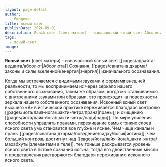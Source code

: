 ```yaml
---
layout: page-detail
author:
  - Яшодеви
title: ясный свет
publishDate: 2024-09-01
description: Ясный свет (свет матери) - изначальный ясный свет Абсолюта Сознания, изначального осознавания.
tags:
  - ясный-свет
image:
---
```

**Ясный свет** (свет матери) - изначальный ясный свет [[pages/адвайта-веданта/абсолют|Абсолюта]] Сознания, [[pages/санатана дхарма/законы и силы вселенной/энергия|энергия]] изначального осознавания.

Когда мы встречаемся с видимыми звуками и формами внешней реальности, то мы воспринимаем их через зеркало нашего собственного осознавания, таким же образом, когда мы сталкиваемся с внутренними звуками или образами, это происходит на поверхности зеркала нашего собственного осознавания. Исконный ясный свет высшего «Я» в йогической практике переживается благодаря контролю [[pages/йога/лайя-йога/шакти-янтра/прана|праны]] и очищению [[pages/йога/лайя-йога/шакти-янтра/нади|нади]]. По мере усиления способности управлять пранами, переживание самых тонких слоев ясного света ума становится все глубже и яснее. Чем чище каналы и праны [[pages/санатана дхарма/поведение/садху/йогин|йогина]], чем больший контроль достигнут над [[pages/йога/лайя-йога/шакти-янтра/махабхуты|элементами в теле]], тем тоньше раскрывается уровень ясного света в потоке сознания йогина, тогда его двойственные мысли и представления растворяются благодаря переживанию исконного ясного света.

